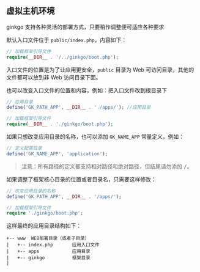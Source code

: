## 虚拟主机环境

ginkgo 支持各种灵活的部署方式，只要稍作调整便可适应各种要求

默认入口文件位于 `public/index.php`，内容如下：

``` php
// 加载框架引导文件
require(__DIR__ . '/../ginkgo/boot.php');
```

入口文件的位置是为了让应用更安全，`public` 目录为 Web 可访问目录，其他的文件都可以放到非 Web 访问目录下面。

也可以改变入口文件的位置和内容，例如：把入口文件改到根目录下

``` php
// 应用目录
define('GK_PATH_APP', __DIR__ . './apps/'); //应用目录

// 加载框架引导文件
require(__DIR__ . './ginkgo/boot.php');
```

如果只想改变应用目录的名称，也可以添加 `GK_NAME_APP` 常量定义，例如：

``` php
// 定义配置目录
define('GK_NAME_APP', 'application');
```

> 注意：所有路径的定义都支持相对路径和绝对路径，但结尾请勿添加 <kbd>/</kbd>。

如果调整了框架核心目录的位置或者目录名，只需要这样修改：

``` php
// 改变应用目录的名称
define('GK_PATH_APP', __DIR__ . '/apps/');

// 加载框架引导文件
require './ginkgo/boot.php';
```

这样最终的应用目录结构如下：

    +-- www  WEB部署目录（或者子目录）
    |   +-- index.php       应用入口文件
    |   +-- apps            应用目录
    |   +-- ginkgo          框架目录
    |
    